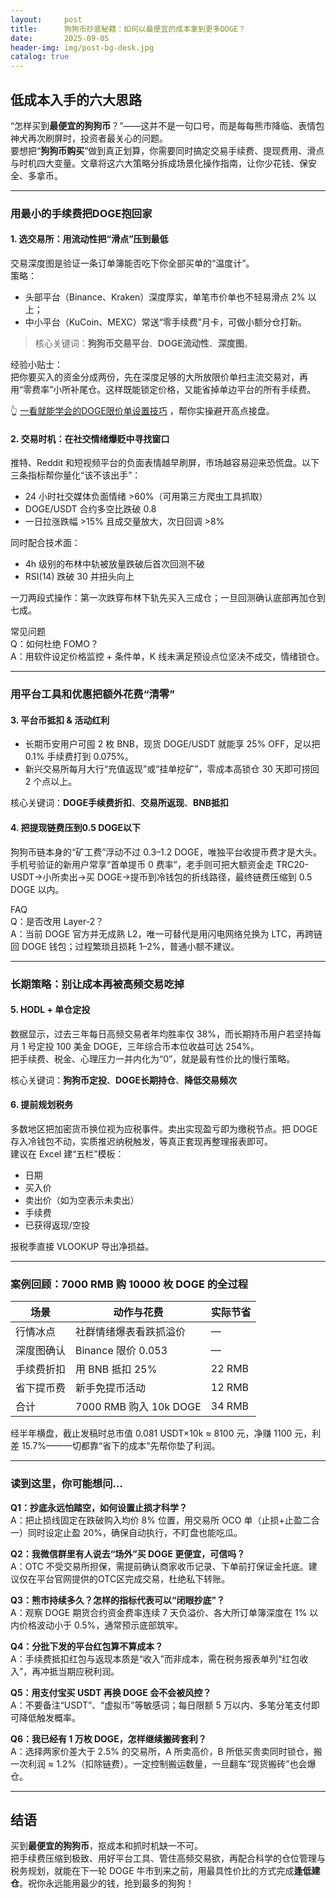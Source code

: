 ```yaml
---
layout:     post
title:      狗狗币抄底秘籍：如何以最便宜的成本拿到更多DOGE？
date:       2025-09-05
header-img: img/post-bg-desk.jpg
catalog: true
---
```


## 低成本入手的六大思路

“怎样买到**最便宜的狗狗币**？”——这并不是一句口号，而是每每熊市降临、表情包神犬再次刷屏时，投资者最关心的问题。  
要想把“**狗狗币购买**”做到真正划算，你需要同时搞定交易手续费、提现费用、滑点与时机四大变量。文章将这六大策略分拆成场景化操作指南，让你少花钱、保安全、多拿币。

---

### 用最小的手续费把DOGE抱回家

#### 1. 选交易所：用流动性把“滑点”压到最低
交易深度图是验证一条订单簿能否吃下你全部买单的“温度计”。  
策略：

- 头部平台（Binance、Kraken）深度厚实，单笔市价单也不轻易滑点 2% 以上；
- 中小平台（KuCoin、MEXC）常送“零手续费”月卡，可做小额分仓打新。

> 核心关键词：**狗狗币交易平台**、**DOGE流动性**、**深度图**。

经验小贴士：  
把你要买入的资金分成两份，先在深度足够的大所放限价单扫主流交易对，再用“零费率”小所补尾仓。这样既能锁定价格，又能省掉单边平台的所有手续费。

👆 [一看就能学会的DOGE限价单设置技巧](https://okxdog.com/) ，帮你实操避开高点接盘。

#### 2. 交易时机：在社交情绪爆贬中寻找窗口
推特、Reddit 和短视频平台的负面表情越早刷屏，市场越容易迎来恐慌盘。以下三条指标帮你量化“该不该出手”：

- 24 小时社交媒体负面情绪 >60%（可用第三方爬虫工具抓取）
- DOGE/USDT 合约多空比跌破 0.8
- 一日拉涨跌幅 >15% 且成交量放大，次日回调 >8%

同时配合技术面：

- 4h 级别的布林中轨被放量跌破后首次回测不破
- RSI(14) 跌破 30 并扭头向上

一刀两段式操作：第一次跌穿布林下轨先买入三成仓；一旦回测确认底部再加仓到七成。

常见问题  
Q：如何杜绝 FOMO？  
A：用软件设定价格监控 + 条件单，K 线未满足预设点位坚决不成交，情绪锁仓。

---

### 用平台工具和优惠把额外花费“清零”

#### 3. 平台币抵扣 & 活动红利
- 长期币安用户可囤 2 枚 BNB，现货 DOGE/USDT 就能享 25% OFF，足以把 0.1% 手续费打到 0.075%。  
- 新兴交易所每月大行“充值返现”或“挂单挖矿”，零成本高锁仓 30 天即可捞回 2 个点以上。

核心关键词：**DOGE手续费折扣**、**交易所返现**、**BNB抵扣**

#### 4. 把提现链费压到0.5 DOGE以下
狗狗币链本身的“矿工费”浮动不过 0.3–1.2 DOGE，唯独平台收提币费才是大头。  
手机号验证的新用户常享“首单提币 0 费率”，老手则可把大额资金走 TRC20-USDT→小所卖出→买 DOGE→提币到冷钱包的折线路径，最终链费压缩到 0.5 DOGE 以内。

FAQ  
Q：是否改用 Layer-2？  
A：当前 DOGE 官方并无成熟 L2，唯一可替代是用闪电网络兑换为 LTC，再跨链回 DOGE 钱包；过程繁琐且损耗 1–2%，普通小额不建议。

---

### 长期策略：别让成本再被高频交易吃掉

#### 5. HODL + 单仓定投
数据显示，过去三年每日高频交易者年均胜率仅 38%，而长期持币用户若坚持每月 1 号定投 100 美金 DOGE，三年综合币本位收益可达 254%。  
把手续费、税金、心理压力一并内化为“0”，就是最有性价比的慢行策略。

核心关键词：**狗狗币定投**、**DOGE长期持仓**、**降低交易频次**

#### 6. 提前规划税务
多数地区把加密货币换位视为应税事件。卖出实现盈亏即为缴税节点。把 DOGE 存入冷钱包不动，实质推迟纳税触发，等真正套现再整理报表即可。  
建议在 Excel 建“五栏”模板：

- 日期
- 买入价
- 卖出价（如为空表示未卖出）
- 手续费
- 已获得返现/空投

报税季直接 VLOOKUP 导出净损益。

---

### 案例回顾：7000 RMB 购 10000 枚 DOGE 的全过程

| 场景                | 动作与花费               | 实际节省 |
|---------------------|--------------------------|-----------|
| 行情冰点            | 社群情绪爆表看跌抓溢价   | —          |
| 深度图确认         | Binance 限价 0.053       | —          |
| 手续费折扣         | 用 BNB 抵扣 25%          | 22 RMB    |
| 省下提币费         | 新手免提币活动           | 12 RMB    |
| 合计                | 7000 RMB 购入 10k DOGE   | 34 RMB    |

经半年横盘，截止发稿时总市值 0.081 USDT×10k ≈ 8100 元，净赚 1100 元，利差 15.7%——一切都靠“省下的成本”先帮你垫了利润。

---

### 读到这里，你可能想问…

**Q1：抄底永远怕踏空，如何设置止损才科学？**  
A：把止损线固定在跌破购入均价 8% 位置，用交易所 OCO 单（止损+止盈二合一）同时设定止盈 20%，确保自动执行，不盯盘也能吃瓜。  

**Q2：我微信群里有人说去“场外”买 DOGE 更便宜，可信吗？**  
A：OTC 不受交易所担保，需提前确认商家收币记录、下单前打保证金托底。建议仅在平台官网提供的OTC区完成交易，杜绝私下转账。

**Q3：熊市持续多久？怎样的指标代表可以“闭眼抄底”？**  
A：观察 DOGE 期货合约资金费率连续 7 天负溢价、各大所订单簿深度在 1% 以内价格波动小于 0.5%，通常预示底部筑牢。

**Q4：分批下发的平台红包算不算成本？**  
A：手续费抵扣红包与返现本质是“收入”而非成本，需在税务报表单列“红包收入”，再冲抵当期应税利润。

**Q5：用支付宝买 USDT 再换 DOGE 会不会被风控？**  
A：不要备注“USDT”、“虚拟币”等敏感词；每日限额 5 万以内、多笔分笔支付即可降低触发概率。

**Q6：我已经有 1 万枚 DOGE，怎样继续搬砖套利？**  
A：选择两家价差大于 2.5% 的交易所，A 所卖高价，B 所低买贵卖同时锁仓，搬一次利润 ≈ 1.2%（扣除链费）。一定控制搬运数量，一旦翻车“现货搬砖”也会爆仓。

---

## 结语

买到**最便宜的狗狗币**，抠成本和抓时机缺一不可。  
把手续费压缩到极致、用好平台工具、管住高频交易欲，再配合科学的仓位管理与税务规划，就能在下一轮 DOGE 牛市到来之前，用最具性价比的方式完成**逢低建仓**。祝你永远能用最少的钱，抢到最多的狗狗！